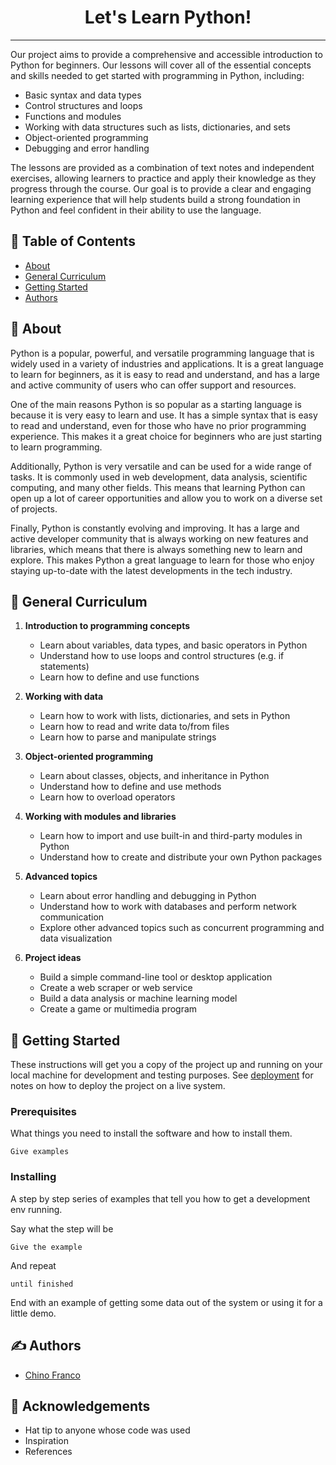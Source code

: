 <h1 align="center">Let's Learn Python!</h1>

---

<p>
Our project aims to provide a comprehensive and accessible introduction to Python for beginners. Our lessons will cover all of the essential concepts and skills needed to get started with programming in Python, including:

* Basic syntax and data types
* Control structures and loops
* Functions and modules
* Working with data structures such as lists, dictionaries, and sets
* Object-oriented programming
* Debugging and error handling

The lessons are provided as a combination of text notes and independent exercises, allowing learners to practice and apply their knowledge as they progress through the course. Our goal is to provide a clear and engaging learning experience that will help students build a strong foundation in Python and feel confident in their ability to use the language.
<br> 
</p>

## 📝 Table of Contents

- [About](#about)
- [General Curriculum](#curriculum)
- [Getting Started](#getting_started)
- [Authors](#authors)

## 🧐 About <a name = "about"></a>

Python is a popular, powerful, and versatile programming language that is widely used in a variety of industries and applications. It is a great language to learn for beginners, as it is easy to read and understand, and has a large and active community of users who can offer support and resources.

One of the main reasons Python is so popular as a starting language is because it is very easy to learn and use. It has a simple syntax that is easy to read and understand, even for those who have no prior programming experience. This makes it a great choice for beginners who are just starting to learn programming.

Additionally, Python is very versatile and can be used for a wide range of tasks. It is commonly used in web development, data analysis, scientific computing, and many other fields. This means that learning Python can open up a lot of career opportunities and allow you to work on a diverse set of projects.

Finally, Python is constantly evolving and improving. It has a large and active developer community that is always working on new features and libraries, which means that there is always something new to learn and explore. This makes Python a great language to learn for those who enjoy staying up-to-date with the latest developments in the tech industry.

## 💭 General Curriculum <a name = "curriculum"></a>

1. **Introduction to programming concepts**
    * Learn about variables, data types, and basic operators in Python
    * Understand how to use loops and control structures (e.g. if statements)
    * Learn how to define and use functions

2. **Working with data**
    * Learn how to work with lists, dictionaries, and sets in Python
    * Learn how to read and write data to/from files
    * Learn how to parse and manipulate strings

3. **Object-oriented programming**
    * Learn about classes, objects, and inheritance in Python
    * Understand how to define and use methods
    * Learn how to overload operators

4. **Working with modules and libraries**
    * Learn how to import and use built-in and third-party modules in Python
    * Understand how to create and distribute your own Python packages

5. **Advanced topics**
    * Learn about error handling and debugging in Python
    * Understand how to work with databases and perform network communication
    * Explore other advanced topics such as concurrent programming and data visualization

6. **Project ideas**
    * Build a simple command-line tool or desktop application
    * Create a web scraper or web service
    * Build a data analysis or machine learning model
    * Create a game or multimedia program

## 🏁 Getting Started <a name = "getting_started"></a>

These instructions will get you a copy of the project up and running on your local machine for development and testing purposes. See [deployment](#deployment) for notes on how to deploy the project on a live system.

### Prerequisites

What things you need to install the software and how to install them.

```
Give examples
```

### Installing

A step by step series of examples that tell you how to get a development env running.

Say what the step will be

```
Give the example
```

And repeat

```
until finished
```

End with an example of getting some data out of the system or using it for a little demo.

## ✍️ Authors <a name = "authors"></a>

- [Chino Franco](https://github.com/jgfranco17)

## 🎉 Acknowledgements <a name = "acknowledgement"></a>

- Hat tip to anyone whose code was used
- Inspiration
- References
